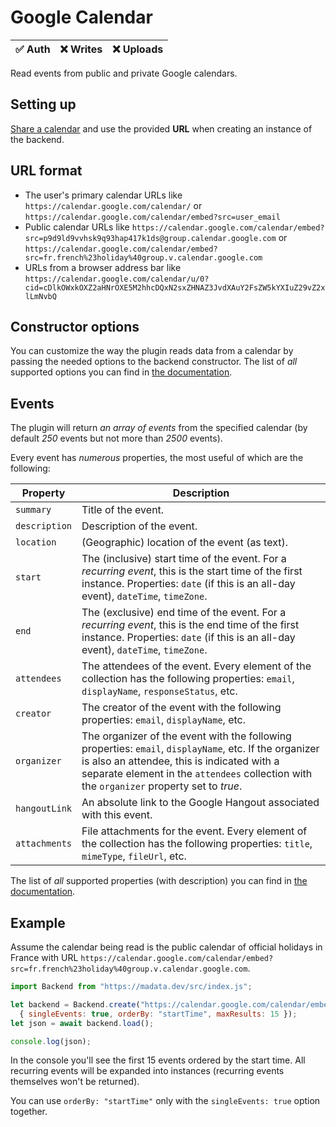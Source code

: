 # Google Calendar

| ✅ Auth | ❌ Writes | ❌ Uploads |
|---------|-----------|-----------|

Read events from public and private Google calendars.

## Setting up

[Share a calendar](https://www.pcworld.com/article/394972/how-to-share-your-google-calendar-with-others.html) and use the provided **URL** when creating an instance of the backend.

## URL format

- The user's primary calendar URLs like `https://calendar.google.com/calendar/` or `https://calendar.google.com/calendar/embed?src=user_email`
- Public calendar URLs like `https://calendar.google.com/calendar/embed?src=p9d9ld9vvhsk9q93hap417k1ds@group.calendar.google.com` or `https://calendar.google.com/calendar/embed?src=fr.french%23holiday%40group.v.calendar.google.com`
- URLs from a browser address bar like `https://calendar.google.com/calendar/u/0?cid=cDlkOWxkOXZ2aHNrOXE5M2hhcDQxN2sxZHNAZ3JvdXAuY2FsZW5kYXIuZ29vZ2xlLmNvbQ`

## Constructor options

You can customize the way the plugin reads data from a calendar by passing the needed options to the backend constructor. The list of *all* supported options you can find in [the documentation](https://developers.google.com/calendar/api/v3/reference/events/list#parameters).

## Events

The plugin will return *an array of events* from the specified calendar (by default *250* events but not more than *2500* events).

Every event has *numerous* properties, the most useful of which are the following:

| Property | Description |
| -------- | ----------- |
| `summary` | Title of the event. |
| `description` | Description of the event. |
| `location` | (Geographic) location of the event (as text). |
| `start` | The (inclusive) start time of the event. For a *recurring event*, this is the start time of the first instance. Properties: `date` (if this is an all-day event), `dateTime`, `timeZone`. |
| `end` | The (exclusive) end time of the event. For a *recurring event*, this is the end time of the first instance. Properties: `date` (if this is an all-day event), `dateTime`, `timeZone`. |
| `attendees` | The attendees of the event. Every element of the collection has the following properties: `email`, `displayName`, `responseStatus`, etc. |
| `creator` | The creator of the event with the following properties: `email`, `displayName`, etc. |
| `organizer` | The organizer of the event with the following properties: `email`, `displayName`, etc. If the organizer is also an attendee, this is indicated with a separate element in the `attendees` collection with the `organizer` property set to *true*. |
| `hangoutLink` | An absolute link to the Google Hangout associated with this event. |
| `attachments` | File attachments for the event. Every element of the collection has the following properties: `title`, `mimeType`, `fileUrl`, etc. |

The list of *all* supported properties (with description) you can find in [the documentation](https://developers.google.com/calendar/api/v3/reference/events#resource-representations).

## Example

Assume the calendar being read is the public calendar of official holidays in France with URL `https://calendar.google.com/calendar/embed?src=fr.french%23holiday%40group.v.calendar.google.com`.

```js
import Backend from "https://madata.dev/src/index.js";

let backend = Backend.create("https://calendar.google.com/calendar/embed?src=fr.french%23holiday%40group.v.calendar.google.com",
  { singleEvents: true, orderBy: "startTime", maxResults: 15 });
let json = await backend.load();

console.log(json);
```

In the console you'll see the first 15 events ordered by the start time. All recurring events will be expanded into instances (recurring events themselves won't be returned).

<div class="note">

  You can use `orderBy: "startTime"` only with the `singleEvents: true` option together.

</div>
